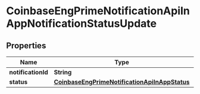 
# CoinbaseEngPrimeNotificationApiInAppNotificationStatusUpdate

## Properties
Name | Type | Description | Notes
------------ | ------------- | ------------- | -------------
**notificationId** | **String** |  |  [optional]
**status** | [**CoinbaseEngPrimeNotificationApiInAppStatus**](CoinbaseEngPrimeNotificationApiInAppStatus.md) |  |  [optional]




